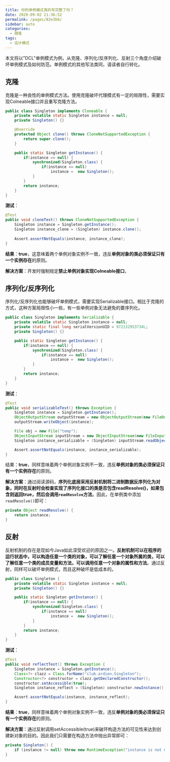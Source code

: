 ```yaml
---
title: 你的单例模式真的写完整了吗？
date: 2020-09-02 21:36:52
permalink: /pages/82e3b6/
sidebar: auto
categories: 
  - 随笔
tags: 
  - 设计模式
---
```


本文将以"DCL"单例模式为例，从克隆、序列化/反序列化、反射三个角度介绍破坏单例模式及如何防范。单例模式的其他写法类同，请读者自行转化。

<!-- more -->

## 克隆

克隆是一种良性的单例模式方法。使用克隆破坏代理模式有一定的局限性，需要实现Colneable接口并且重写克隆方法。

```java
public class Singleton implements Cloneable {
    private volatile static Singleton instance = null;
    private Singleton() {}

    @Override
    protected Object clone() throws CloneNotSupportedException {
        return super.clone();
    }

    public static Singleton getInstance() {
        if(instance == null) {
            synchronized(Singleton.class) {
                if(instance == null)
                    instance =  new Singleton();
            }
        }
        return instance;
    }
}
```

**测试**：

```java
@Test
public void cloneTest() throws CloneNotSupportedException {
    Singleton instance = Singleton.getInstance();
    Singleton instance_clone = (Singleton) instance.clone();
    
    Assert.assertNotEquals(instance, instance_clone);
}
```

**结果**：**true**，这意味着两个单例对象实例不一致，违反**单例对象的类必须保证只有一个实例存在**的原则。

**解决方案**：开发时强制规定**禁止单例对象实现Colneable接口**，

## 序列化/反序列化

序列化/反序列化也能够破坏单例模式，需要实现Serializable接口。相比于克隆的方式，这种方案局限性小一些，有一些单例对象无法避免的要序列化。

```java
public class Singleton implements Serializable {
    private volatile static Singleton instance = null;
    private static final long serialVersionUID = 972132953734L;
    private Singleton() {}

    public static Singleton getInstance() {
        if(instance == null) {
            synchronized(Singleton.class) {
                if(instance == null)
                    instance =  new Singleton();
            }
        }
        return instance;
    }
}
```

**测试**：

```java
@Test
public void serializableTest() throws Exception {
    Singleton instance = Singleton.getInstance();
    ObjectOutputStream outputStream = new ObjectOutputStream(new FileOutputStream("temp"));
    outputStream.writeObject(instance);

    File obj = new File("temp");
    ObjectInputStream inputStream = new ObjectInputStream(new FileInputStream(obj));
    Singleton instance_serializable = (Singleton) inputStream.readObject();

    Assert.assertNotEquals(instance, instance_serializable);
}
```

结果：**true**，同样意味着两个单例对象实例不一致，违反**单例对象的类必须保证只有一个实例存在**的原则。

**解决方案**：通过阅读源码，**序列化底层采用反射机制将二进制数据反序列化为对象，同时在反射时会检查实现了序列化接口的类是否包含readResolve()，如果包含则返回true，然后会调用`readResolve`方法**。因此，在单例类中添加`readResolve()`即可：

```java
private Object readResolve() {
    return instance;
}
```

## 反射

反射机制的存在是现如今Java如此深受欢迎的原因之一。**反射机制可以在程序的运行状态中，可以构造任意一个类的对象，可以了解任意一个对象所属的类，可以了解任意一个类的成员变量和方法，可以调用任意一个对象的属性和方法**。通过反射，同样可以破坏单例模式，而且这种破坏是低成本的。

```java
public class Singleton {
    private volatile static Singleton instance = null;
    private Singleton() {}

    public static Singleton getInstance() {
        if(instance == null) {
            synchronized(Singleton.class) {
                if(instance == null)
                    instance =  new Singleton();
            }
        }
        return instance;
    }
}
```

**测试**：

```java
@Test
public void reflectTest() throws Exception {
    Singleton instance = Singleton.getInstance();
    Class<?> clazz = Class.forName("club.ardien.Singleton");
    Constructor<?> constructor = clazz.getDeclaredConstructor();
    constructor.setAccessible(true);
    Singleton instance_reflect = (Singleton) constructor.newInstance();

    Assert.assertNotEquals(instance, instance_reflect);
}
```

**结果**：**true**，同样意味着两个单例对象实例不一致，违反**单例对象的类必须保证只有一个实例存在**的原则。

**解决方案**：通过反射调用setAccessible(true)来破环构造方法的可见性来达到创建新对象的目的。因此我们只需要在构造方法中抛出异常即可：

```java
private Singleton() {
    if (instance != null) throw new RuntimeException("instance is not null");
}
```

